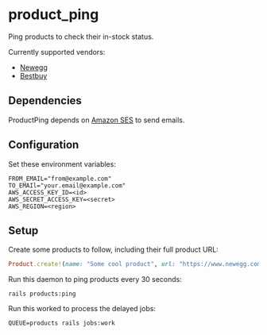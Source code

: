 # product_ping
Ping products to check their in-stock status.

Currently supported vendors:
 - [Newegg](https://www.newegg.com/)
 - [Bestbuy](https://www.bestbuy.com/)


## Dependencies
ProductPing depends on [Amazon SES](https://aws.amazon.com/ses/) to send emails.

## Configuration
Set these environment variables:
```
FROM_EMAIL="from@example.com"
TO_EMAIl="your.email@example.com"
AWS_ACCESS_KEY_ID=<id>
AWS_SECRET_ACCESS_KEY=<secret>
AWS_REGION=<region>
```

## Setup

Create some products to follow, including their full product URL:
```ruby
Product.create!(name: "Some cool product", url: "https://www.newegg.com/p/N82E16824012018?Description=monitor&cm_re=monitor-_-24-012-018-_-Product&quicklink=true")
```

Run this daemon to ping products every 30 seconds:
```
rails products:ping
```

Run this worked to process the delayed jobs:
```
QUEUE=products rails jobs:work
```
